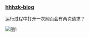 


### [hhhzk-blog](https://k-justok.github.io/2017/07/10/Node.js%E5%AD%A6%E4%B9%A0/%E5%A4%84%E7%90%86URL/)


运行过程中打开一次网页会有两次请求？


![图1](http://upload-images.jianshu.io/upload_images/5531033-6c5eb7f004d0c806.png?imageMogr2/auto-orient/strip%7CimageView2/2/w/1240)
